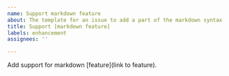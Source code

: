 ```yaml
---
name: Support markdown feature
about: The template for an issue to add a part of the markdown syntax
title: Support [markdown feature]
labels: enhancement
assignees: ''

---
```


Add support for markdown \[feature\]\(link to feature\).
